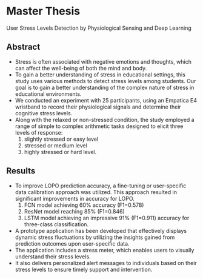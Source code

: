 # Master Thesis
User Stress Levels Detection by Physiological Sensing and Deep Learning

## Abstract

* Stress is often associated with negative emotions and thoughts, which can affect the well-being of both the mind and body.
* To gain a better understanding of stress in educational settings, this study uses various methods to detect stress levels among students. Our goal is to gain a better understanding of the complex nature of stress in educational environments.
* We conducted an experiment with 25 participants, using an Empatica E4 wristband to record their physiological signals and determine their cognitive stress levels.
* Along with the relaxed or non-stressed condition, the study employed a range of simple to complex arithmetic tasks designed to elicit three levels of response:
  1) slightly stressed or easy level
  2) stressed or medium level
  3) highly stressed or hard level.
 
## Results

* To improve LOPO prediction accuracy, a fine-tuning or user-specific data calibration approach was utilized. This approach resulted in significant improvements in accuracy for LOPO.
  1) FCN model achieving 60% accuracy (F1=0.578)
  2) ResNet model reaching 85% (F1=0.846)
  3) LSTM model achieving an impressive 91% (F1=0.911) accuracy for three-class classification.
* A prototype application has been developed that effectively displays dynamic stress fluctuations by utilizing the insights gained from prediction outcomes upon user-specific data.
* The application includes a stress meter, which enables users to visually understand their stress levels.
* It also delivers personalized alert messages to individuals based on their stress levels to ensure timely support and intervention.
